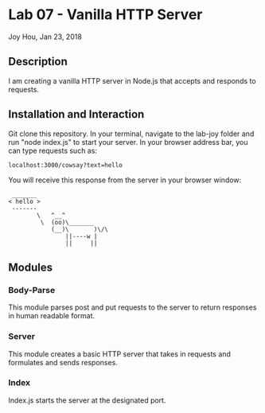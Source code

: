 # Lab 07 - Vanilla HTTP Server
Joy Hou, Jan 23, 2018 

## Description
I am creating a vanilla HTTP server in Node.js that accepts and responds to requests.

## Installation and Interaction
Git clone this repository. In your terminal, navigate to the lab-joy folder and run "node index.js" to start your server. In your browser address bar, you can type requests such as:

```localhost:3000/cowsay?text=hello```

You will receive this response from the server in your browser window:

```
 _______
< hello >
 -------
        \   ^__^
         \  (oo)\_______
            (__)\       )\/\
                ||----w |
                ||     ||
```

## Modules
### Body-Parse
This module parses post and put requests to the server to return responses in human readable format.

### Server
This module creates a basic HTTP server that takes in requests and formulates and sends responses. 

### Index
Index.js starts the server at the designated port.